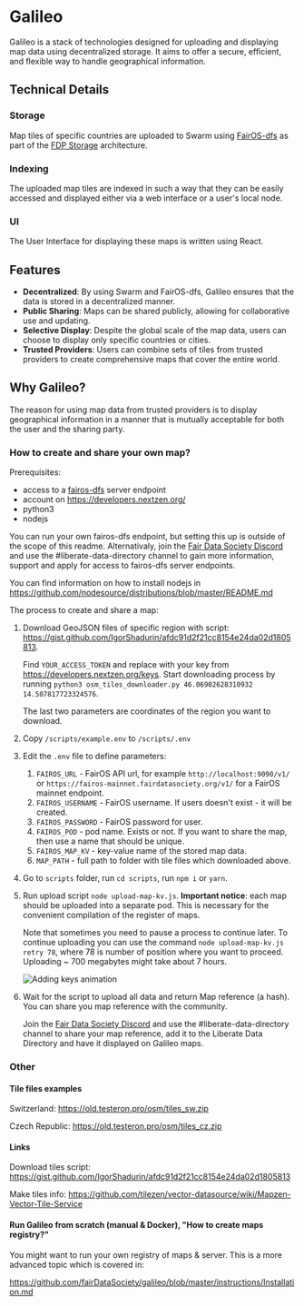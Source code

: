 # Galileo

Galileo is a stack of technologies designed for uploading and displaying map data using decentralized storage. It aims to offer a secure, efficient, and flexible way to handle geographical information.

## Technical Details

### Storage
Map tiles of specific countries are uploaded to Swarm using [FairOS-dfs](https://github.com/fairDataSociety/fairOS-dfs) as part of the [FDP Storage](https://github.com/fairDataSociety/fdp-storage) architecture.

### Indexing
The uploaded map tiles are indexed in such a way that they can be easily accessed and displayed either via a web interface or a user's local node.

### UI
The User Interface for displaying these maps is written using React.

## Features

- **Decentralized**: By using Swarm and FairOS-dfs, Galileo ensures that the data is stored in a decentralized manner.
- **Public Sharing**: Maps can be shared publicly, allowing for collaborative use and updating.
- **Selective Display**: Despite the global scale of the map data, users can choose to display only specific countries or cities.
- **Trusted Providers**: Users can combine sets of tiles from trusted providers to create comprehensive maps that cover the entire world.

## Why Galileo?

The reason for using map data from trusted providers is to display geographical information in a manner that is mutually acceptable for both the user and the sharing party.

### How to create and share your own map?

Prerequisites:
- access to a [fairos-dfs](https://github.com/fairDataSociety/fairOS-dfs) server endpoint
- account on https://developers.nextzen.org/
- python3
- nodejs

You can run your own fairos-dfs endpoint, but setting this up is outside of the scope of this readme. Alternativaly, join the [Fair Data Society Discord](https://discord.gg/KrVTmahcUA) and use the #liberate-data-directory channel to gain more information, support and apply for access to fairos-dfs server endpoints.

You can find information on how to install nodejs in https://github.com/nodesource/distributions/blob/master/README.md

The process to create and share a map:

1) Download GeoJSON files of specific region with script:
   https://gist.github.com/IgorShadurin/afdc91d2f21cc8154e24da02d1805813.

   Find `YOUR_ACCESS_TOKEN` and replace with your key from https://developers.nextzen.org/keys.
   Start downloading process by running
   ```python3 osm_tiles_downloader.py 46.06902628310932 14.507817723324576```.

   The last two parameters are coordinates of the region you want to download.

2) Copy `/scripts/example.env` to `/scripts/.env`

3) Edit the `.env` file to define parameters:
    1) `FAIROS_URL` - FairOS API url, for example `http://localhost:9090/v1/`
       or `https://fairos-mainnet.fairdatasociety.org/v1/` for a FairOS mainnet endpoint.
    2) `FAIROS_USERNAME` - FairOS username. If users doesn't exist - it will be created.
    3) `FAIROS_PASSWORD` - FairOS password for user.
    4) `FAIROS_POD` - pod name. Exists or not. If you want to share the map, then use a name that should be unique.
    5) `FAIROS_MAP_KV` - key-value name of the stored map data.
    6) `MAP_PATH` - full path to folder with tile files which downloaded above.

4) Go to `scripts` folder, run `cd scripts`, run `npm i` or `yarn`.

5) Run upload script `node upload-map-kv.js`. **Important notice**: each map should be uploaded into a separate pod. This is necessary for the convenient compilation of the register of maps.

   Note that sometimes you need to pause a process to continue later. To continue uploading you can use the command `node upload-map-kv.js retry 78`, where 78 is number of position where you want to proceed. Uploading ~ 700 megabytes might take about 7 hours.

   ![Adding keys animation](./content/adding_keys.gif)

6) Wait for the script to upload all data and return Map reference (a hash). You can share you map reference with the community.

   Join the [Fair Data Society Discord](https://discord.gg/KrVTmahcUA) and use the #liberate-data-directory channel to share your map reference, add it to the Liberate Data Directory and have it displayed on Galileo maps.

### Other

#### Tile files examples

Switzerland: https://old.testeron.pro/osm/tiles_sw.zip

Czech Republic: https://old.testeron.pro/osm/tiles_cz.zip

#### Links

Download tiles script: https://gist.github.com/IgorShadurin/afdc91d2f21cc8154e24da02d1805813

Make tiles info: https://github.com/tilezen/vector-datasource/wiki/Mapzen-Vector-Tile-Service

#### Run Galileo from scratch (manual & Docker), "How to create maps registry?"

You might want to run your own registry of maps & server. This is a more advanced topic which is covered in:

https://github.com/fairDataSociety/galileo/blob/master/instructions/Installation.md
